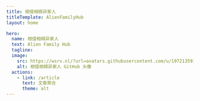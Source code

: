 ```yaml
---
title: 相侵相碍异家人
titleTemplate: AlienFamilyHub
layout: home

hero:
  name: 相侵相碍异家人
  text: Alien Family Hub
  tagline:
  image:
    src: https://wsrv.nl/?url=avatars.githubusercontent.com/u/197213591&mask=hexagon
    alt: 相侵相碍异家人 GitHub 头像
  actions:
    - link: /article
      text: 文章聚合
      theme: alt
---
```


<script setup>
import MemberList from '.vitepress/components/MemberList.vue'
</script>

<MemberList id="members" />
